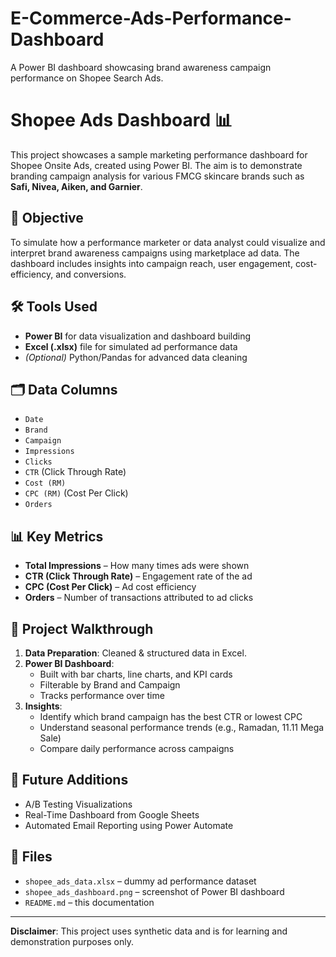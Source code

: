 # E-Commerce-Ads-Performance-Dashboard
A Power BI dashboard showcasing brand awareness campaign performance on Shopee Search Ads.


# Shopee Ads Dashboard 📊

This project showcases a sample marketing performance dashboard for Shopee Onsite Ads, created using Power BI. The aim is to demonstrate branding campaign analysis for various FMCG skincare brands such as **Safi, Nivea, Aiken, and Garnier**.

## 🎯 Objective

To simulate how a performance marketer or data analyst could visualize and interpret brand awareness campaigns using marketplace ad data. The dashboard includes insights into campaign reach, user engagement, cost-efficiency, and conversions.

## 🛠 Tools Used

- **Power BI** for data visualization and dashboard building  
- **Excel (.xlsx)** file for simulated ad performance data  
- *(Optional)* Python/Pandas for advanced data cleaning  

## 🗂 Data Columns

- `Date`  
- `Brand`  
- `Campaign`  
- `Impressions`  
- `Clicks`  
- `CTR` (Click Through Rate)  
- `Cost (RM)`  
- `CPC (RM)` (Cost Per Click)  
- `Orders`  

## 📊 Key Metrics

- **Total Impressions** – How many times ads were shown  
- **CTR (Click Through Rate)** – Engagement rate of the ad  
- **CPC (Cost Per Click)** – Ad cost efficiency  
- **Orders** – Number of transactions attributed to ad clicks  

## 📎 Project Walkthrough

1. **Data Preparation**: Cleaned & structured data in Excel.  
2. **Power BI Dashboard**:
   - Built with bar charts, line charts, and KPI cards
   - Filterable by Brand and Campaign
   - Tracks performance over time  
3. **Insights**:
   - Identify which brand campaign has the best CTR or lowest CPC  
   - Understand seasonal performance trends (e.g., Ramadan, 11.11 Mega Sale)  
   - Compare daily performance across campaigns  

## 🧪 Future Additions

- A/B Testing Visualizations  
- Real-Time Dashboard from Google Sheets  
- Automated Email Reporting using Power Automate  

## 📁 Files

- `shopee_ads_data.xlsx` – dummy ad performance dataset  
- `shopee_ads_dashboard.png` – screenshot of Power BI dashboard  
- `README.md` – this documentation  

---

**Disclaimer**: This project uses synthetic data and is for learning and demonstration purposes only.


